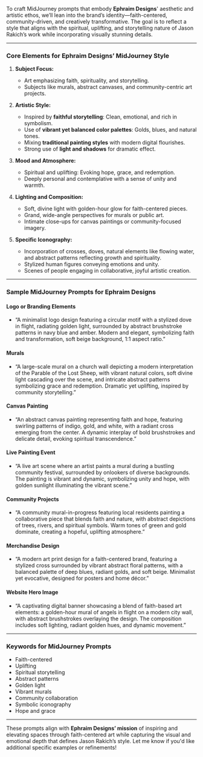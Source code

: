 To craft MidJourney prompts that embody **Ephraim Designs**' aesthetic and artistic ethos, we’ll lean into the brand’s identity—faith-centered, community-driven, and creatively transformative. The goal is to reflect a style that aligns with the spiritual, uplifting, and storytelling nature of Jason Rakich’s work while incorporating visually stunning details.

---

### **Core Elements for Ephraim Designs’ MidJourney Style**
1. **Subject Focus:**
   - Art emphasizing faith, spirituality, and storytelling.
   - Subjects like murals, abstract canvases, and community-centric art projects.

2. **Artistic Style:**
   - Inspired by **faithful storytelling**: Clean, emotional, and rich in symbolism.
   - Use of **vibrant yet balanced color palettes**: Golds, blues, and natural tones.
   - Mixing **traditional painting styles** with modern digital flourishes.
   - Strong use of **light and shadows** for dramatic effect.

3. **Mood and Atmosphere:**
   - Spiritual and uplifting: Evoking hope, grace, and redemption.
   - Deeply personal and contemplative with a sense of unity and warmth.

4. **Lighting and Composition:**
   - Soft, divine light with golden-hour glow for faith-centered pieces.
   - Grand, wide-angle perspectives for murals or public art.
   - Intimate close-ups for canvas paintings or community-focused imagery.

5. **Specific Iconography:**
   - Incorporation of crosses, doves, natural elements like flowing water, and abstract patterns reflecting growth and spirituality.
   - Stylized human figures conveying emotions and unity.
   - Scenes of people engaging in collaborative, joyful artistic creation.

---

### **Sample MidJourney Prompts for Ephraim Designs**
#### **Logo or Branding Elements**
- “A minimalist logo design featuring a circular motif with a stylized dove in flight, radiating golden light, surrounded by abstract brushstroke patterns in navy blue and amber. Modern and elegant, symbolizing faith and transformation, soft beige background, 1:1 aspect ratio.”

#### **Murals**
- “A large-scale mural on a church wall depicting a modern interpretation of the Parable of the Lost Sheep, with vibrant natural colors, soft divine light cascading over the scene, and intricate abstract patterns symbolizing grace and redemption. Dramatic yet uplifting, inspired by community storytelling.”

#### **Canvas Painting**
- “An abstract canvas painting representing faith and hope, featuring swirling patterns of indigo, gold, and white, with a radiant cross emerging from the center. A dynamic interplay of bold brushstrokes and delicate detail, evoking spiritual transcendence.”

#### **Live Painting Event**
- “A live art scene where an artist paints a mural during a bustling community festival, surrounded by onlookers of diverse backgrounds. The painting is vibrant and dynamic, symbolizing unity and hope, with golden sunlight illuminating the vibrant scene.”

#### **Community Projects**
- “A community mural-in-progress featuring local residents painting a collaborative piece that blends faith and nature, with abstract depictions of trees, rivers, and spiritual symbols. Warm tones of green and gold dominate, creating a hopeful, uplifting atmosphere.”

#### **Merchandise Design**
- “A modern art print design for a faith-centered brand, featuring a stylized cross surrounded by vibrant abstract floral patterns, with a balanced palette of deep blues, radiant golds, and soft beige. Minimalist yet evocative, designed for posters and home décor.”

#### **Website Hero Image**
- “A captivating digital banner showcasing a blend of faith-based art elements: a golden-hour mural of angels in flight on a modern city wall, with abstract brushstrokes overlaying the design. The composition includes soft lighting, radiant golden hues, and dynamic movement.”

---

### **Keywords for MidJourney Prompts**
- Faith-centered
- Uplifting
- Spiritual storytelling
- Abstract patterns
- Golden light
- Vibrant murals
- Community collaboration
- Symbolic iconography
- Hope and grace

---

These prompts align with **Ephraim Designs’ mission** of inspiring and elevating spaces through faith-centered art while capturing the visual and emotional depth that defines Jason Rakich’s style. Let me know if you'd like additional specific examples or refinements!
